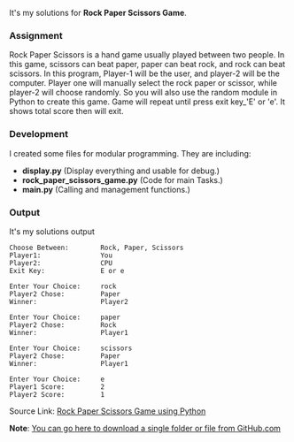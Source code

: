It's my solutions for **Rock Paper Scissors Game**.

### Assignment
Rock Paper Scissors is a hand game usually played between two people. In this game, scissors can beat paper, paper can beat rock, and rock can beat scissors.
In this program, Player-1 will be the user, and player-2 will be the computer. Player one will manually select the rock paper or scissor, while player-2 will choose randomly. So you will also use the random module in Python to create this game.
Game will repeat until press exit key_'E' or 'e'. It shows total score then will exit.

### Development
I created some files for modular programming. They are including:
- **display.py** (Display everything and usable for debug.)
- **rock_paper_scissors_game.py** (Code for main Tasks.)
- **main.py** (Calling  and  management functions.) 

### Output
It's my solutions output
```
Choose Between:        Rock, Paper, Scissors
Player1:               You
Player2:               CPU
Exit Key:              E or e

Enter Your Choice:     rock
Player2 Chose:         Paper
Winner:                Player2

Enter Your Choice:     paper
Player2 Chose:         Rock
Winner:                Player1

Enter Your Choice:     scissors
Player2 Chose:         Paper
Winner:                Player1

Enter Your Choice:     e
Player1 Score:         2
Player2 Score:         1
```

Source Link:  [Rock Paper Scissors Game using Python](https://thecleverprogrammer.com/2022/05/12/rock-paper-scissors-game-using-python/)

**Note**: [You can go here to download a single folder or file from GitHub.com](https://minhaskamal.github.io/DownGit/#/home)
